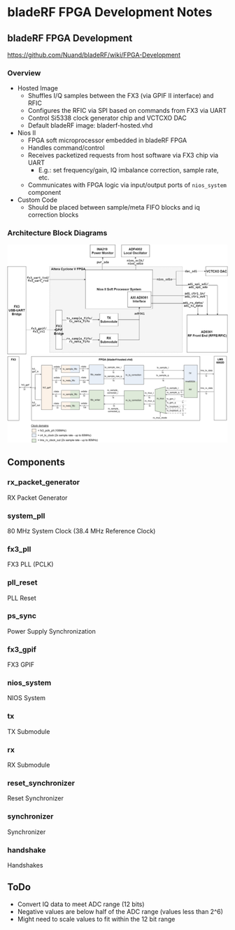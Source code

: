 # bladeRF FPGA Development Notes



## bladeRF FPGA Development

https://github.com/Nuand/bladeRF/wiki/FPGA-Development

### Overview
- Hosted Image
    - Shuffles I/Q samples between the FX3 (via GPIF II interface) and RFIC
    - Configures the RFIC via SPI based on commands from FX3 via UART
    - Control Si5338 clock generator chip and VCTCXO DAC
    - Default bladeRF image: bladerf-hosted.vhd
- Nios II
    - FPGA soft microprocessor embedded in bladeRF FPGA
    - Handles command/control
    - Receives packetized requests from host software via FX3 chip via UART
        - E.g.: set frequency/gain, IQ imbalance correction, sample rate, etc.
    - Communicates with FPGA logic via input/output ports of `nios_system` component 
- Custom Code
    - Should be placed between sample/meta FIFO blocks and iq correction blocks

### Architecture Block Diagrams
![](bladerf_micro_block_diagram.drawio.png)
![](https://raw.githubusercontent.com/ifrasch/files/master/bladeRF-FPGA-samples-architecture.png)


## Components

### rx_packet_generator
RX Packet Generator

### system_pll
80 MHz System Clock (38.4 MHz Reference Clock)

### fx3_pll
FX3 PLL (PCLK)

### pll_reset
PLL Reset

### ps_sync
Power Supply Synchronization

### fx3_gpif
FX3 GPIF

### nios_system
NIOS System

### tx
TX Submodule

### rx
RX Submodule

### reset_synchronizer
Reset Synchronizer

### synchronizer
Synchronizer

### handshake
Handshakes

## ToDo
- Convert IQ data to meet ADC range (12 bits)
- Negative values are below half of the ADC range (values less than 2^6)
- Might need to scale values to fit within the 12 bit range